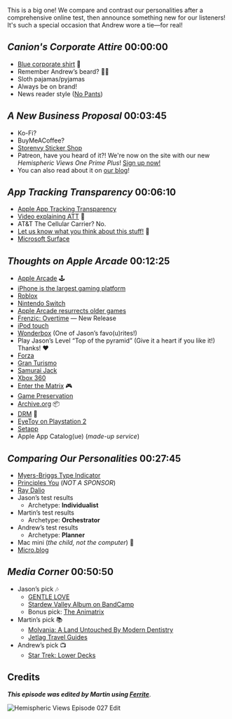 This is a big one! We compare and contrast our personalities after a comprehensive online test,  then announce something new for our listeners! It's such a special occasion that Andrew wore a tie—for real!

## *Canion's Corporate Attire* 00:00:00

- [Blue corporate shirt](https://external-content.duckduckgo.com/iu/?u=https%3A%2F%2Fcdnb.lystit.com%2F1200%2F630%2Ftr%2Fphotos%2Fsaksfifthavenue%2F0400089092084-light%2520blue-bf6adfd6-.jpeg&f=1&nofb=1) 👔
- Remember Andrew’s beard? 🧔‍♂️
- Sloth pajamas/pyjamas
- Always be on brand!
- News reader style ([No Pants](https://www.cnn.com/videos/media/2020/04/29/reporter-no-pants-abc-good-morning-america-eg-orig.cnn))

## *A New Business Proposal* 00:03:45

- Ko-Fi?
- BuyMeACoffee?
- [Storenvy Sticker Shop](http://hemisphericviews.com/stickers)
- Patreon, have you heard of it?! We're now on the site with our new _Hemispheric Views One Prime Plus_! [Sign up now!](https://patreon.com/hemisphericviews)
- You can also read about it on [our blog](https://listen.hemisphericviews.com/articles/one-prime-plus-on-patreon)!

## *App Tracking Transparency* 00:06:10

- [Apple App Tracking Transparency](https://www.theguardian.com/technology/2021/apr/27/apple-ios-145-update-includes-app-tracking-transparency-feature)
- [Video explaining ATT](https://www.youtube.com/watch?v=Ihw_Al4RNno) 🎥
- AT&T The Cellular Carrier? No.
- [Let us know what you think about this stuff!](mailto:hello@hemisphericviews.com) 📧
- [Microsoft Surface](https://www.microsoft.com/en-us/surface)

## *Thoughts on Apple Arcade* 00:12:25

- [Apple Arcade](https://www.apple.com/apple-arcade/) 🕹
- [iPhone is the largest gaming platform](https://www.usatoday.com/story/tech/columnist/2019/03/16/apple-iphone-reigns-top-device-playing-video-games/3174546002/)
- [Roblox](https://www.roblox.com)
- [Nintendo Switch](https://www.nintendo.com/switch/)
- [Apple Arcade resurrects older games](https://www.macrumors.com/2021/04/02/apple-arcade-adds-30-classic-games/)
- [Frenzic: Overtime](https://apps.apple.com/us/app/frenzic-overtime/id1473527775) — New Release
- [iPod touch](https://www.apple.com/ipod-touch/)
- [Wonderbox](https://playwonderbox.com) (One of Jason’s favo(u)rites!)
- Play Jason’s Level “Top of the pyramid” (Give it a heart if you like it!) Thanks! ❤️
- [Forza](https://forzamotorsport.net/en-us/)
- [Gran Turismo](https://www.gran-turismo.com/us/)
- [Samurai Jack](https://apps.apple.com/us/app/samurai-jack/id1496809674)
- [Xbox 360](https://en.wikipedia.org/wiki/Xbox_360)
- [Enter the Matrix](https://en.wikipedia.org/wiki/Enter_the_Matrix) 🎮
- [Game Preservation](https://en.wikipedia.org/wiki/Video_game_preservation)
- [Archive.org](https://archive.org/details/software) 📦
- [DRM](https://en.wikipedia.org/wiki/Digital_rights_management) 🤮
- [EyeToy on Playstation 2](https://en.wikipedia.org/wiki/EyeToy)
- [Setapp](https://setapp.com)
- Apple App Catalog(ue) (*made-up service*)

## *Comparing Our Personalities* 00:27:45

- [Myers-Briggs Type Indicator](https://en.wikipedia.org/wiki/Myers–Briggs_Type_Indicator)
- [Principles You](https://principlesyou.com) (*NOT A SPONSOR*)
- [Ray Dalio](https://en.wikipedia.org/wiki/Ray_Dalio)
- Jason’s test results
   - Archetype: **Individualist**
- Martin’s test results
   - Archetype: **Orchestrator**
- Andrew’s test results
   - Archetype: **Planner**
- Mac mini (_the child, not the computer_) 👶
- [Micro.blog](http://micro.blog/)

## *Media Corner* 00:50:50

-  Jason’s pick 🎶
   - [GENTLE LOVE](https://music.apple.com/us/artist/gentle-love/876136921)
   - [Stardew Valley Album on BandCamp](https://scarletmoonrecords.bandcamp.com/album/prescription-for-sleep-stardew-valley)
   - Bonus pick: [The Animatrix](https://www.themoviedb.org/movie/55931-the-animatrix)
-  Martin’s pick 📚
   - [Molvania: A Land Untouched By Modern Dentistry](https://en.wikipedia.org/wiki/Molvanîa)
   - [Jetlag Travel Guides](https://www.thriftbooks.com/series/jetlag-travel-guides/119183/)
-  Andrew’s pick 📺
   - [Star Trek: Lower Decks](https://www.themoviedb.org/tv/85948-star-trek-lower-decks)




## Credits


***This episode was edited by Martin using [Ferrite](https://www.wooji-juice.com/products/ferrite)***.

![Hemispheric Views Episode 027 Edit](https://cdn.hemisphericviews.com/Hemispheric%20Views%20Episode%20027%20Edit.png)
